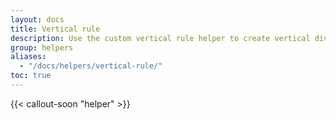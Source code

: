 ```yaml
---
layout: docs
title: Vertical rule
description: Use the custom vertical rule helper to create vertical dividers like the `<hr>` element.
group: helpers
aliases:
  - "/docs/helpers/vertical-rule/"
toc: true
---
```


{{< callout-soon "helper" >}}
